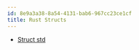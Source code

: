 ```yaml
---
id: 8e9a3a38-8a54-4131-bab6-967cc23ce1cf
title: Rust Structs
---
```


-   [Struct std](20201120105504-struct_std)
